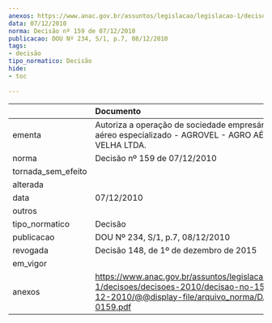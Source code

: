 ```yaml
---
anexos: https://www.anac.gov.br/assuntos/legislacao/legislacao-1/decisoes/decisoes-2010/decisao-no-159-de-07-12-2010/@@display-file/arquivo_norma/DA2010-0159.pdf
data: 07/12/2010
norma: Decisão nº 159 de 07/12/2010
publicacao: DOU Nº 234, S/1, p.7, 08/12/2010
tags:
- decisão
tipo_normatico: Decisão
hide: 
- toc 
 
---
```


|                    | Documento                                                                                                                                                 |
|:-------------------|:----------------------------------------------------------------------------------------------------------------------------------------------------------|
| ementa             | Autoriza a operação de sociedade empresária de serviço aéreo especializado - AGROVEL - AGRO AÉREA VILA VELHA LTDA.                                        |
| norma              | Decisão nº 159 de 07/12/2010                                                                                                                              |
| tornada_sem_efeito |                                                                                                                                                           |
| alterada           |                                                                                                                                                           |
| data               | 07/12/2010                                                                                                                                                |
| outros             |                                                                                                                                                           |
| tipo_normatico     | Decisão                                                                                                                                                   |
| publicacao         | DOU Nº 234, S/1, p.7, 08/12/2010                                                                                                                          |
| revogada           | Decisão 148, de 1º de dezembro de 2015                                                                                                                    |
| em_vigor           |                                                                                                                                                           |
| anexos             | https://www.anac.gov.br/assuntos/legislacao/legislacao-1/decisoes/decisoes-2010/decisao-no-159-de-07-12-2010/@@display-file/arquivo_norma/DA2010-0159.pdf |
